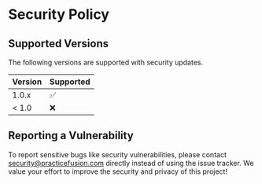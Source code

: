 # Security Policy

## Supported Versions

The following versions are supported with security updates.

| Version | Supported          |
| ------- | ------------------ |
| 1.0.x   | :white_check_mark: |
| < 1.0   | :x:                |

## Reporting a Vulnerability

To report sensitive bugs like security vulnerabilities, please contact security@practicefusion.com directly instead of using the issue tracker. We value your effort to improve the security and privacy of this project!
